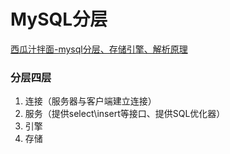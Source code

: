# MySQL分层

[西瓜汁拌面-mysql分层、存储引擎、解析原理](https://www.cnblogs.com/mululu/p/14457394.html)

### 分层四层

1. 连接（服务器与客户端建立连接）
2. 服务（提供select\insert等接口、提供SQL优化器）
3. 引擎
4. 存储
